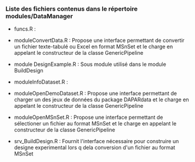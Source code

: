 ### Liste des fichiers contenus dans le répertoire modules/DataManager

* funcs.R : 


* moduleConvertData.R : 
Propose une interface permettant de convertir un fichier texte-tabulé ou Excel en format MSnSet et le charge en appelant le constructeur de la classe GenericPipeline

* module DesignExample.R :
Sous module utilisé dans le module BuildDesign

* moduleInfoDataset.R :


* moduleOpenDemoDataset.R : Propose une interface permettant de charger un des jeux de données du package DAPARdata et le charge en appelant le constructeur de la classe GenericPipeline

* moduleOpenMSnSet.R : 
Propose une interface permettant de sélectioner un fichier au format MSnSet et le charge en appelant le constructeur de la 
classe GenericPipeline

* srv_BuildDesign.R : 
Fournit l'interface nécessaire pour construire un designe experimental lors q dela conversion d'un fichier au format MSnSet